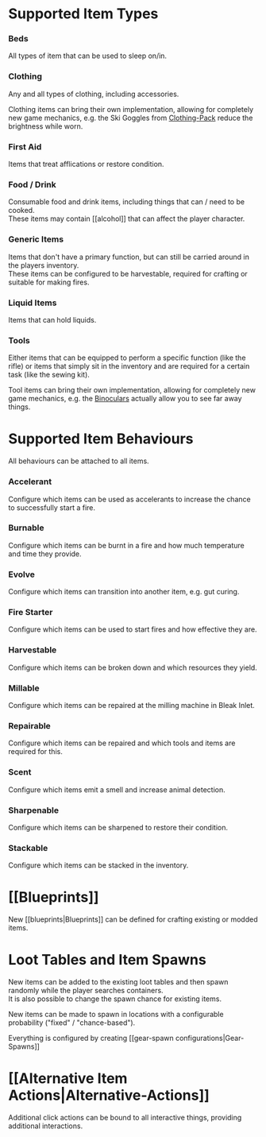 # Supported Item Types

### Beds
All types of item that can be used to sleep on/in.

### Clothing
Any and all types of clothing, including accessories.

Clothing items can bring their own implementation, allowing for completely new game mechanics, e.g. the Ski Goggles from [Clothing-Pack](https://github.com/ds5678/Clothing-Pack) reduce the brightness while worn.

### First Aid
Items that treat afflications or restore condition.

### Food / Drink
Consumable food and drink items, including things that can / need to be cooked.  
These items may contain [[alcohol]] that can affect the player character.

### Generic Items
Items that don't have a primary function, but can still be carried around in the players inventory.  
These items can be configured to be harvestable, required for crafting or suitable for making fires.

### Liquid Items
Items that can hold liquids.

### Tools
Either items that can be equipped to perform a specific function (like the rifle) or items that simply sit in the inventory and are required for a certain task (like the sewing kit).

Tool items can bring their own implementation, allowing for completely new game mechanics, e.g. the [Binoculars](https://github.com/ds5678/Binoculars) actually allow you to see far away things.


# Supported Item Behaviours

All behaviours can be attached to all items.

### Accelerant
Configure which items can be used as accelerants to increase the chance to successfully start a fire.

### Burnable
Configure which items can be burnt in a fire and how much temperature and time they provide.

### Evolve
Configure which items can transition into another item, e.g. gut curing.

### Fire Starter
Configure which items can be used to start fires and how effective they are.

### Harvestable
Configure which items can be broken down and which resources they yield.

### Millable
Configure which items can be repaired at the milling machine in Bleak Inlet.

### Repairable
Configure which items can be repaired and which tools and items are required for this.

### Scent
Configure which items emit a smell and increase animal detection.

### Sharpenable
Configure which items can be sharpened to restore their condition.

### Stackable
Configure which items can be stacked in the inventory.


# [[Blueprints]]

New [[blueprints|Blueprints]] can be defined for crafting existing or modded items.

# Loot Tables and Item Spawns

New items can be added to the existing loot tables and then spawn randomly while the player searches containers.  
It is also possible to change the spawn chance for existing items.

New items can be made to spawn in locations with a configurable probability ("fixed" / "chance-based").

Everything is configured by creating [[gear-spawn configurations|Gear-Spawns]]

# [[Alternative Item Actions|Alternative-Actions]]

Additional click actions can be bound to all interactive things, providing additional interactions.